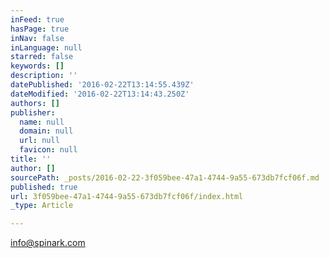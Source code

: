 ```yaml
---
inFeed: true
hasPage: true
inNav: false
inLanguage: null
starred: false
keywords: []
description: ''
datePublished: '2016-02-22T13:14:55.439Z'
dateModified: '2016-02-22T13:14:43.250Z'
authors: []
publisher:
  name: null
  domain: null
  url: null
  favicon: null
title: ''
author: []
sourcePath: _posts/2016-02-22-3f059bee-47a1-4744-9a55-673db7fcf06f.md
published: true
url: 3f059bee-47a1-4744-9a55-673db7fcf06f/index.html
_type: Article

---
```

info@spinark.com
